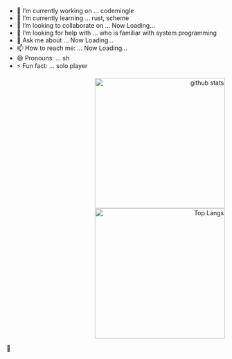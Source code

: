 <div align="left">
	<ul>
		<li>🔭 I’m currently working on ... codemingle</li>
		<li>🌱 I’m currently learning ... rust, scheme</li>
		<li>👯 I’m looking to collaborate on ... Now Loading...</li>
		<li>🤔 I’m looking for help with ... who is familiar with system programming</li>
		<li>💬 Ask me about ... Now Loading...</li>
		<li>📫 How to reach me: ... Now Loading...</li>
		<li>😄 Pronouns: ... sh</li>
		<li>⚡ Fun fact: ... solo player</li>
	</ul>
	<div align="right">
		<div><img alt="github stats" width="300px"
				src="https://github-readme-stats.vercel.app/api?username=sugiura-hiromichi&count_private=true&show_icons=ture&theme=transparent" />
		</div>
		<div><img alt="Top Langs" width="300px"
				src="https://github-readme-stats.vercel.app/api/top-langs/?username=sugiura-hiromichi&layout=donut&show_icons=true&langs_count=12&count_private=true&theme=transparent" />
		</div>
	</div>
</div>

:melting_face:
